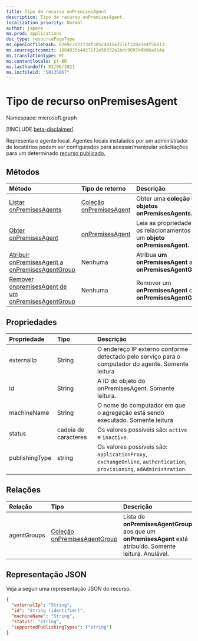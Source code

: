 ```yaml
---
title: Tipo de recurso onPremisesAgent
description: Tipo de recurso onPremisesAgent.
localization_priority: Normal
author: japere
ms.prod: applications
doc_type: resourcePageType
ms.openlocfilehash: 8269c2d2273df385c4815e2276f320a7e4f5b813
ms.sourcegitcommit: 1004835b44271f2e50332a1bdc9097d4b06a914a
ms.translationtype: MT
ms.contentlocale: pt-BR
ms.lasthandoff: 02/06/2021
ms.locfileid: "50135867"
---
```

# <a name="onpremisesagent-resource-type"></a>Tipo de recurso onPremisesAgent

Namespace: microsoft.graph

[!INCLUDE [beta-disclaimer](../../includes/beta-disclaimer.md)]

Representa o agente local. Agentes locais instalados por um administrador de locatários podem ser configurados para acessar/manipular solicitações para um determinado [recurso publicado.](publishedresource.md)

## <a name="methods"></a>Métodos

| Método       | Tipo de retorno | Descrição |
|:-------------|:------------|:------------|
| [Listar onPremisesAgents](../api/onpremisesagent-list.md) | [Coleção onPremisesAgent](onpremisesagent.md) | Obter uma **coleção de objetos onPremisesAgents.** |
| [Obter onPremisesAgent](../api/onpremisesagent-get.md) | [onPremisesAgent](onpremisesagent.md) | Leia as propriedades e os relacionamentos de um **objeto onPremisesAgent.** |
| [Atribuir onPremisesAgent a onPremisesAgentGroup](../api/onpremisesagent-post-agentgroups.md) | Nenhuma | Atribua **um onPremisesAgent** a **um onPremisesAgentGroup**.|
| [Remover onpremisesAgent de um onPremisesAgentGroup](../api/onpremisesagent-delete-agentgroups.md) | Nenhuma | Remover um **onPremisesAgent** de **um onPremisesAgentGroup**. |

## <a name="properties"></a>Propriedades

| Propriedade     | Tipo        | Descrição |
|:-------------|:------------|:------------|
|externalIp|String|O endereço IP externo conforme detectado pelo serviço para o computador do agente. Somente leitura|
|id|String| A ID do objeto do onPremisesAgent. Somente leitura.|
|machineName|String|O nome do computador em que o agregação está sendo executado. Somente leitura|
|status|cadeia de caracteres| Os valores possíveis são: `active` e `inactive`.|
|publishingType|string| Os valores possíveis são: `applicationProxy`, `exchangeOnline`, `authentication`, `provisioning`, `adAdministration`.|

## <a name="relationships"></a>Relações

| Relação | Tipo        | Descrição |
|:-------------|:------------|:------------|
|agentGroups|[Coleção onPremisesAgentGroup](onpremisesagentgroup.md)| Lista de **onPremisesAgentGroups** aos que um **onPremisesAgent** está atribuído. Somente leitura. Anulável.|

## <a name="json-representation"></a>Representação JSON

Veja a seguir uma representação JSON do recurso.

<!-- {
  "blockType": "resource",
  "optionalProperties": [

  ],
  "@odata.type": "microsoft.graph.onPremisesAgent",
  "baseType": "",
  "keyProperty": "id"
}-->

```json
{
  "externalIp": "String",
  "id": "String (identifier)",
  "machineName": "String",
  "status": "string",
  "supportedPublishingTypes": ["string"]
}
```

<!-- uuid: 16cd6b66-4b1a-43a1-adaf-3a886856ed98
2019-02-04 14:57:30 UTC -->
<!-- {
  "type": "#page.annotation",
  "description": "onPremisesAgent resource",
  "keywords": "",
  "section": "documentation",
  "tocPath": ""
}-->



